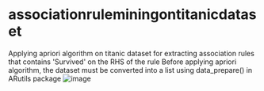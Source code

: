 # associationruleminingontitanicdataset
Applying apriori algorithm on titanic dataset for extracting association rules that contains 'Survived' on the RHS of the rule
Before applying apriori algorithm, the dataset must be converted into a list using data_prepare() in ARutils package
![image](https://github.com/RemyaVKarthikeyan/associationruleminingontitanicdataset/assets/145346713/38c1019d-0441-4e4a-a459-b619bb5c32e7)



